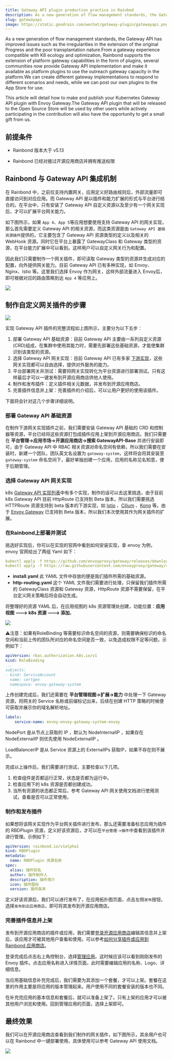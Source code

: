 ```yaml
---
title: Gateway API plugin production practice in Rainbod
description: As a new generation of flow management standards, the Gateway API has improved issues such as the irregularities in the extension of the original Progress and the poor transplantation nature.This article will use Envoy Gateway as an example of how to make and publish Gateway API plugins
slug: gatewayapi
image: https://static.goodrain.com/wechat/gateway-plugin/gatewayapi.png
---
```


As a new generation of flow management standards, the Gateway API has improved issues such as the irregularities in the extension of the original Progress and the poor transplantation nature.From a gateway experience compatible with K8 ecology and optimization, Rainbond supports the extension of platform gateway capabilities in the form of plugins, several communities now provide Gateway API implementation and make it available as platform plugins to use the outreach gateway capacity in the platform.We can create different gateway implementations to respond to different scenarios and needs, while we can post our own plugins to the App Store for use.

This article will detail how to make and publish your Kubernetes Gateway API plugin with Envoy Gateway.The Gateway API plugin that will be released to the Open Source Store will be used by other users while actively participating in the contribution will also have the opportunity to get a small gift from us.

<!--truncate-->

## 前提条件

- Rainbond 版本大于 v5.13

- Rainbond 已经对接过开源应用商店并拥有推送权限

## Rainbond 与 Gateway API 集成机制

在 Rainbond 中，之前仅支持内置网关，应用定义好路由规则后，外部流量即可直接访问到对应应用。而 Gateway API 是以插件和能力扩展的形式与平台进行结合的。在平台中，只有安装了 Gateway API 自定义资源以及至少有一个网关实现后，才可以扩展平台网关能力。

如下图所示，如果 `App 4`、`App 5`等应用想要使用支持 Gateway API 的网关实现，那么首先需要定义 Gateway API 的相关资源，而这类资源是由 `Gateway API 基础资源插件`提供的，它主要包含了 Gateway API 资源类型的定义以及相关的 WebHook 资源。同时它在平台上暴露了 GatewayClass 和 Gateway 类型的资源，在平台能力扩展中可以看到。这样用户可以自定义网关行为和配置。

因此我们只需要制作一个网关插件，即可读取 Gateway 类型的资源并生成对应的配置，向外提供网关能力。目前 Gateway API 已有多种实现，如 Envoy、Nginx、Istio 等。这里我们选择 Envoy 作为网关，这样外部流量进入 Envoy后，即可根据对应的路由策略到达 `App 4` 等应用上。

![](https://static.goodrain.com/wechat/gateway-plugin/3.png)

## 制作自定义网关插件的步骤

![](https://static.goodrain.com/wechat/gateway-plugin/4.png)

实现 Gateway API 插件的完整流程如上图所示，主要分为以下五步：

1. 部署 Gateway API 基础资源：目前 Gateway API 主要由一系列自定义资源(CRD)组成，在集群中使用其能力时，需要先部署这些基础资源，才能使集群识别该类型的资源。
2. 选择 Gateway API 网关实现：目前 Gateway API 已有多家 [下游实现](https://gateway-api.sigs.k8s.io/implementations/)，这些网关实现都可以自由选择，提供对外服务的能力。
3. 平台部署网关并测试：需要将网关实现转化为平台资源进行部署测试。只有这样最后才可以一键发布到开源应用商店供他人使用。
4. 制作和发布插件：定义插件相关元数据，并发布到开源应用商店。
5. 完善插件信息并上架：完善插件的介绍后，可以让用户更好的使用该插件。

下面将会针对这几个步骤详细说明。

### 部署 Gateway API 基础资源

在制作下游网关实现插件之前，我们需要安装 Gateway API 基础的 CRD 和控制器等资源，平台已经将这些资源打包成插件应用上架到开源应用商店。我们只需要在 **平台管理->应⽤市场->开源应⽤商店->搜索 GatewayAPI-Base** 并进行安装即可，由于 Gateway API 中 RBAC 相关资源对命名空间有依赖，所以我们需要在安装时，新建一个团队，团队英文名设置为 `gateway-system`，这样将会将其安装至 `gateway-system` 命名空间下，最好单独创建⼀个应⽤，应⽤的名称⻅名知意，便于后期管理。

### 选择 Gateway API 网关实现

k8s [Gateway API 实现列表](https://gateway-api.sigs.k8s.io/implementations/)中有多个实现，制作的话可以去这里挑选，由于目前 k8s Gateway API 目前 HttpRoute 已支持到 Beta 版本，所以我们需要挑选  HTTPRoute 资源支持到 beta 版本的下游实现，如 [Istio](https://gateway-api.sigs.k8s.io/implementations/#istio) 、[Cilium](https://gateway-api.sigs.k8s.io/implementations/#cilium) 、[Kong](https://gateway-api.sigs.k8s.io/implementations/#kong)  等。由于 [Envoy Gateway](https://gateway.envoyproxy.io/v0.3.0/) 已支持到 Beta 版本，所以我们本次使用其作为网关插件的扩展。

### 在Rainbond上部署并测试

挑选好实现后，你可以在实现的官网中看到如何安装实现，拿 envoy 为例，envoy 官网给出了两组 Yaml 如下：

```YAML
kubectl apply -f https://github.com/envoyproxy/gateway/releases/download/v0.3.0/install.yaml
kubectl apply -f https://raw.githubusercontent.com/envoyproxy/gateway/v0.3.0/examples/kubernetes/http-routing.yaml
```

- **install.yaml** 此 YAML 文件中存放的便是我们插件所需的基础资源。
- **http-routing.yaml** 这个 YAML 文件我们需要进行处理，只保留我们插件所需的 GatewayClass 资源和 Gateway 资源，HttpRoute 资源不需要保留，在平台定义网关策略后将会自动生成。

将整理好的资源 YAML 后，在应用视图的 k8s 资源管理处创建，功能位置：**应用视图 ---> k8s 资源 ---> 添加**。

![](https://static.goodrain.com/wechat/gateway-plugin/1.png)

⚠️注意：如果有RoleBinding 等需要标识命名空间的资源，则需要确保标识的命名空间和当前上传的团队所对应的命名空间是否一致，以免造成权限不足等问题，示例如下：

```YAML
apiVersion: rbac.authorization.k8s.io/v1
kind: RoleBinding
...
subjects:
- kind: ServiceAccount
  name: certgen
  namespace: envoy-gateway-system
```

上传创建完成后，我们还需要在 **平台管理视图->扩展->能力** 中处理一下 Gateway 资源，将网关的 Service 名称或前缀标记出来，后续在创建 HTTP 策略的时候便可获取并展示你的域名解析地址。

```YAML
labels:
    service-name: envoy-envoy-gateway-system-envoy
```

NodePort 是从节点上获取的 IP ，默认为 NodeInternalIP ，如果存在 NodeExternalIP 则优先使用 NodeExternalIP 。

LoadBalancerIP 是从 Service 资源上的 ExternalIPs 获取IP，如果不存在则不展示。

完成以上操作后，我们需要进行测试，主要检查以下几项。

1. 检查组件是否都运行正常，状态是否都为运行中。
2. 检查应用下的 k8s 资源是否都创建成功。
3. 当所有资源的状态都正常后，参考 Gateway API 网关使用文档进行使用测试，查看是否可以正常使用。

### 制作和发布插件

如果想将该网关实现作为平台网关插件进行发布，那么还需要准备标志应用为插件的 RBDPlugin 资源，定义好该资源后，才可以在`平台管理->插件`中查看到该插件并进行管理。示例如下：

```YAML
apiVersion: rainbond.io/v1alpha1
kind: RBDPlugin
metadata:
  name: RBDPlugin 资源名称
spec:
  alias: 插件别名
  author: 插件制作人
  description: 插件简介
  icon: 插件图标
  version: 插件版本
```

定义好该资源后，我们可以进行发布了，在应用拓扑图页面，点击左侧`发布`按钮，选择`发布到云应用商店`，即可将其发布到开源应用商店。

### 完善插件信息并上架

发布到开源应用商店的插件或应用，我们需要[登录开源应用商店](https://hub.grapps.cn/marketplace)编辑其信息并上架后，该应用才可被其他用户查看和使用。可以参考[如何分享插件或应用到 Rainbond 应用商店](https://mp.weixin.qq.com/s/CIpIBFLYSEQUUKMzO8dVtg)。

登录完成后点击右上角控制台，选择[管理应用](https://hub.grapps.cn/manage/general/myapp)。这时候应该可以看到刚刚发布的 Envoy 插件。点击应用名称进入详情页面，此时需要编辑应用的名称、Logo、详细信息。

当应用基础信息补充完成后，我们需要为其添加一个套餐，才可以上架。套餐在这里的作用主要是将应用的版本管理起来。用户使用不同的套餐安装的版本也不同。

在补充完应用的基本信息和套餐后，就可以准备上架了。只有上架的应用才可以被其他用户浏览和使用。回到管理应用的页面，选择上架即可。

## 最终效果

我们可以在开源应用商店查看到我们制作的网关插件，如下图所示，其余用户也可以在 Rainbond 中一键部署使用，具体使用可以参考 Gateway API 使用文档。

![](https://static.goodrain.com/wechat/gateway-plugin/2.png)
